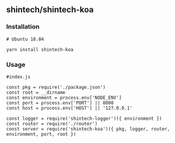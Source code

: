 ## shintech/shintech-koa

### Installation
    # Ubuntu 18.04
    
    yarn install shintech-koa
    
### Usage
  
    #index.js
    
    const pkg = require('./package.json')
    const root = __dirname
    const environment = process.env['NODE_ENV']
    const port = process.env['PORT'] || 8000
    const host = process.env['HOST'] || '127.0.0.1'
    
    const logger = require('shintech-logger')({ environment })
    const router = require('./router')
    const server = require('shintech-koa')({ pkg, logger, router, environment, port, root })
    